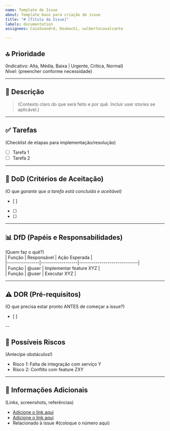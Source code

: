 ```yaml
---
name: Template de Issue
about: Template base para criação de issue
title: "# [Título da Issue]"
labels: documentation
assignees: CaioSoandrd, Dexmachi, oalbertocavalcante

---
```


## 🔝 Prioridade  
(Indicativo: Alta, Média, Baixa | Urgente, Crítica, Normal)  
*Nível:* (preencher conforme necessidade)  

---

## 📝 Descrição   
> (Contexto claro do que será feito e por quê. Incluir user stories se aplicável.) 

---

## ✅ Tarefas  
(Checklist de etapas para implementação/resolução)  
- [ ] Tarefa 1
- [ ] Tarefa 2 

---

## 🎯 DoD (Critérios de Aceitação)  
(O que **garante* que a tarefa está concluída e aceitável)*  
- [ ] 
- [ ]  
- [ ]  

---

## 📊 DfD (Papéis e Responsabilidades)  
(Quem faz o quê?)  
| Função         | Responsável      | Ação Esperada               |  
|----------------|------------------|-----------------------------|  
| Função | @user            | Implementar feature XYZ       |  
| Função            | @user            | Executar XYZ |  

---

## ⚠ DOR (Pré-requisitos)  
(O que precisa estar pronto ANTES de começar a issue?)  
- [ ] 

--

## 🚧 Possíveis Riscos  
(Antecipe obstáculos!)  
- Risco 1: Falta de integração com serviço Y  
- Risco 2: Conflito com feature ZXY

---

## 📌 Informações Adicionais  
(Links, screenshots, referências)  
- [Adicione o link aqui](link)  
- [Adicione o link aqui](link)  
- Relacionado à issue #(coloque o número aqui)
